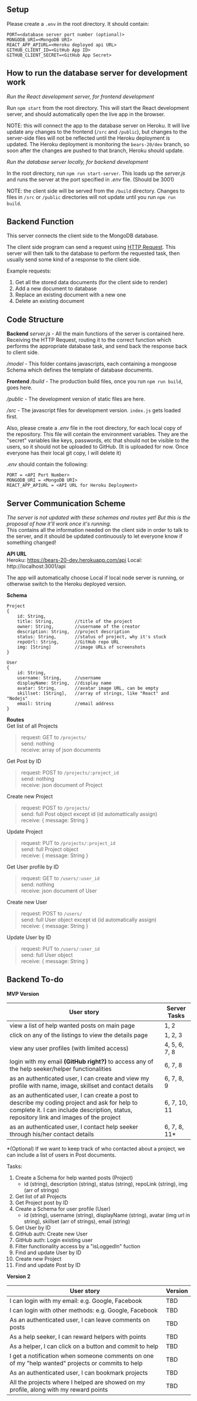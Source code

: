 
## Setup

Please create a `.env` in the root directory. It should contain:
```
PORT=<database server port number (optional)>
MONGODB_URI=<MongoDB URI>
REACT_APP_APIURL=<Heroku deployed api URL>
GITHUB_CLIENT_ID=<GitHub App ID>
GITHUB_CLIENT_SECRET=<GitHub App Secret>
```

## How to run the database server for development work

*Run the React development server, for frontend development*

Run `npm start` from the root directory. This will start the React development server, and should automatically open the live app in the browser. 

NOTE: this will connect the app to the database server on Heroku. It will live update any changes to the frontend (`/src` and `/public`), but changes to the server-side files will not be reflected until the Heroku deployment is updated. The Heroku deployment is monitoring the `bears-20/dev` branch, so soon after the changes are pushed to that branch, Heroku should update.

*Run the database server locally, for backend development*

In the root directory, run `npm run start-server`. This loads up the *server.js* and runs the server at the port specified in *.env* file. (Should be 3001)

NOTE: the client side will be served from the `/build` directory. Changes to files in `/src` or `/public` directories will not update until you run `npm run build`.

## Backend Function

This server connects the client side to the MongoDB database.

The client side program can send a request using [HTTP Request](https://www.w3schools.com/tags/ref_httpmethods.asp). This server will then talk to the database to perform the requested task, then usually send some kind of a response to the client side.

Example requests:

1. Get all the stored data documents (for the client side to render)
2. Add a new document to database
3. Replace an existing document with a new one
4. Delete an existing document

## Code Structure

**Backend**
*server.js* -  All the main functions of the server is contained here. Receiving the HTTP Request, routing it to the correct function which performs the appropriate database task, and send back the response back to client side.

*/model* - This folder contains javascripts, each containing a mongoose Schema which defines the template of database documents. 

**Frontend**
*/build* - The production build files, once you run `npm run build`, goes here. 

*/public* - The development version of static files are here.

*/src* - The javascript files for development version. `index.js` gets loaded first.

Also, please create a *.env* file in the root directory, for each local copy of the repository. This file will contain the environment variables. They are the "secret" variables like keys, passwords, etc that should not be visible to the users, so it should not be uploaded to GitHub. (It is uploaded for now. Once everyone has their local git copy, I will delete it)

*.env* should contain the following:
```
PORT = <API Port Number>
MONGODB_URI = <MongoDB URI>
REACT_APP_APIURL = <API URL for Heroku Deployment>
```

## Server Communication Scheme

*The server is not updated with these schemas and routes yet! But this is the proposal of how it'll work once it's running.*  
This contains all the information needed on the client side in order to talk to the server, and it should be updated continuously to let everyone know if something changed!

**API URL**  
Heroku:  https://bears-20-dev.herokuapp.com/api
Local: http://localhost:3001/api

The app will automatically choose Local if local node server is running, or otherwise switch to the Heroku deployed version.

**Schema**
```
Project
{
    id: String,
    title: String,        //title of the project
    owner: String,        //username of the creator 
    description: String,  //project description
    status: String,       //status of project, why it's stuck
    repoUrl: String,      //GitHub repo URL
    img: [String]         //image URLs of screenshots
}
```

```
User
{
    id: String,
    username: String,     //username
    displayName: String,  //display name
    avatar: String,       //avatar image URL, can be empty
    skillset: [String],   //array of strings, like "React" and "Nodejs"
    email: String         //email address
}
```

**Routes**  
Get list of all Projects
>request: GET to `/projects/`  
>send: nothing  
>receive: array of json documents

Get Post by ID
>request: POST to `/projects/:project_id`  
>send: nothing  
>receive: json document of Project

Create new Project
>request: POST to `/projects/`  
>send: full Post object except id (id automattically assign)  
>receive: { message: String }

Update Project
>request: PUT to `/projects/:project_id`  
>send: full Project object  
>receive: { message: String }

Get User profile by ID
>request: GET to `/users/:user_id`  
>send: nothing  
>receive: json document of User

Create new User
>request: POST to `/users/`  
>send: full User object except id (id automatically assign)  
>receive: { message: String }

Update User by ID
>request: PUT to `/users/:user_id`  
>send: full User object  
>receive: { message: String }

## Backend To-do

**MVP Version**

| User story | Server Tasks |
|---|---|
| view a list of help wanted posts on main page | 1, 2  |
| click on any of the listings to view the details page | 1, 2, 3 |
| view any user profiles (with limited access) | 4, 5, 6, 7, 8 |
| login with my email **(GitHub right?)** to access any of the help seeker/helper functionalities | 6, 7, 8 |
| as an authenticated user, I can create and view my profile with name, image, skillset and contact details | 6, 7, 8, 9 |
| as an authenticated user, I can create a post to describe my coding project and ask for help to complete it. I can include description, status, repository link and images of the project | 6, 7, 10, 11 |
| as an authenticated user, I contact help seeker through his/her contact details | 6, 7, 8, 11* |
*(Optional) If we want to keep track of who contacted about a project, we can include a list of users in Post documents. 


Tasks:  

1. Create a Schema for help wanted posts (Project)
    * id (string), description (string), status (string), repoLink (string), img (arr of strings)
2. Get list of all Projects
3. Get Project post by ID
4. Create a Schema for user profile (User)
    * id (string), username (string), displayName (string), avatar (img url in string), skillset (arr of strings), email (string)
5. Get User by ID
6. GitHub auth: Create new User
7. GitHub auth: Login existing user
8. Filter functionality access by a "isLoggedIn" fuction
9. Find and update User by ID
10. Create new Project
11. Find and update Post by ID

**Version 2**

| User story | Version |  
|---|---|
| I can login with my email: e.g. Google, Facebook | TBD |
| I can login with other methods: e.g. Google, Facebook | TBD |
| As an authenticated user, I can leave comments on posts | TBD |
| As a help seeker, I can reward helpers with points | TBD |
| As a helper, I can click on a button and commit to help | TBD |
| I get a notification when someone comments on one of my "help wanted" projects or commits to help | TBD |
| As an authenticated user, I can bookmark projects | TBD |
| All the projects where I helped are showed on my profile, along with my reward points | TBD |
